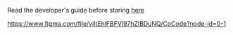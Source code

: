 Read the developer's guide before staring [here](https://www.notion.so/developer-s-get-started-guide-f06767be99db4677a19094ed6f6c7424)

https://www.figma.com/file/vjltEhlFBFVl97hZlBDuNQ/CoCode?node-id=0-1
